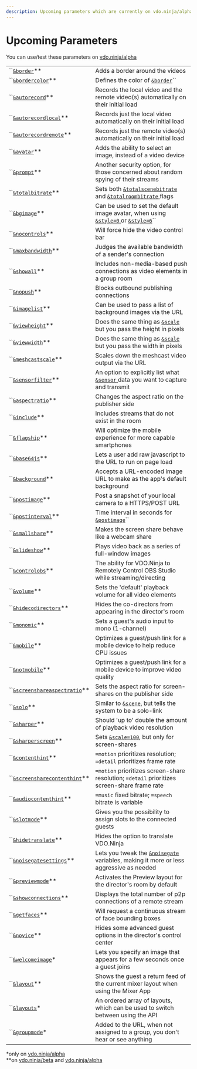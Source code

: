 ```yaml
---
description: Upcoming parameters which are currently on vdo.ninja/alpha
---
```


# Upcoming Parameters

You can use/test these parameters on [vdo.ninja/alpha](https://vdo.ninja/alpha/)

|                                                                  |                                                                                                                                                                    |
| ---------------------------------------------------------------- | ------------------------------------------------------------------------------------------------------------------------------------------------------------------ |
| ``[`&border`](and-border.md)\*\*                                 | Adds a border around the videos                                                                                                                                    |
| ``[`&bordercolor`](and-bordercolor.md)\*\*                       | Defines the color of [`&border`](and-border.md)``                                                                                                                  |
| ``[`&autorecord`](and-autorecord.md)\*\*                         | Records the local video and the remote video(s) automatically on their initial load                                                                                |
| ``[`&autorecordlocal`](and-autorecordlocal.md)\*\*               | Records just the local video automatically on their initial load                                                                                                   |
| ``[`&autorecordremote`](and-autorecordremote.md)\*\*             | Records just the remote video(s) automatically on their initial load                                                                                               |
| ``[`&avatar`](and-avatar.md)\*\*                                 | Adds the ability to select an image, instead of a video device                                                                                                     |
| ``[`&prompt`](and-prompt.md)\*\*                                 | Another security option, for those concerned about random spying of their streams                                                                                  |
| ``[`&totalbitrate`](and-totalbitrate.md)\*\*                     | Sets both [`&totalscenebitrate`](../../newly-added-parameters/and-maxtotalscenebitrate.md) and [`&totalroombitrate` ](../view-parameters/totalroombitrate.md)flags |
| ``[`&bgimage`](and-bgimage.md)\*\*                               | Can be used to set the default image avatar, when using [`&style=0` ](../design-parameters/style.md)or [`&style=6`](../design-parameters/style.md)``               |
| ``[`&nocontrols`](and-nocontrols.md)\*\*                         | Will force hide the video control bar                                                                                                                              |
| ``[`&maxbandwidth`](and-maxbandwidth.md)\*\*                     | Judges the available bandwidth of a sender's connection                                                                                                            |
| ``[`&showall`](and-showall.md)\*\*                               | Includes non-media-based push connections as video elements in a group room                                                                                        |
| ``[`&nopush`](and-nopush.md)\*\*                                 | Blocks outbound publishing connections                                                                                                                             |
| ``[`&imagelist`](and-imagelist.md)\*\*                           | Can be used to pass a list of background images via the URL                                                                                                        |
| ``[`&viewheight`](and-viewheight.md)\*\*                         | Does the same thing as [`&scale`](../view-parameters/scale.md) but you pass the height in pixels                                                                   |
| ``[`&viewwidth`](and-viewwidth.md)\*\*                           | Does the same thing as [`&scale`](../view-parameters/scale.md) but you pass the width in pixels                                                                    |
| ``[`&meshcastscale`](and-meshcastscale.md)\*\*                   | Scales down the meshcast video output via the URL                                                                                                                  |
| ``[`&sensorfilter`](and-sensorfilter.md)\*\*                     | An option to explicitly list what [`&sensor` ](../../source-settings/sensor.md)data you want to capture and transmit                                               |
| ``[`&aspectratio`](and-aspectratio.md)\*\*                       | Changes the aspect ratio on the publisher side                                                                                                                     |
| ``[`&include`](and-include.md)\*\*                               | Includes streams that do not exist in the room                                                                                                                     |
| ``[`&flagship`](and-flagship.md)\*\*                             | Will optimize the mobile experience for more capable smartphones                                                                                                   |
| ``[`&base64js`](and-base64js.md)\*\*                             | Lets a user add raw javascript to the URL to run on page load                                                                                                      |
| ``[`&background`](and-background.md)\*\*                         | Accepts a URL-encoded image URL to make as the app's default background                                                                                            |
| ``[`&postimage`](and-postimage.md)\*\*                           | Post a snapshot of your local camera to a HTTPS/POST URL                                                                                                           |
| ``[`&postinterval`](and-postinterval.md)\*\*                     | Time interval in seconds for [`&postimage`](and-postimage.md)``                                                                                                    |
| ``[`&smallshare`](and-smallshare.md)\*\*                         | Makes the screen share behave like a webcam share                                                                                                                  |
| ``[`&slideshow`](and-slideshow.md)\*\*                           | Plays video back as a series of full-window images                                                                                                                 |
| ``[`&controlobs`](and-obs.md)\*\*                                | The ability for VDO.Ninja to Remotely Control OBS Studio while streaming/directing                                                                                 |
| ``[`&volume`](and-volume.md)\*\*                                 | Sets the 'default' playback volume for all video elements                                                                                                          |
| ``[`&hidecodirectors`](and-hidecodirectors.md)\*\*               | Hides the co-directors from appearing in the director's room                                                                                                       |
| ``[`&monomic`](and-monomic.md)\*\*                               | Sets a guest's audio input to mono (1-channel)                                                                                                                     |
| ``[`&mobile`](and-mobile.md)\*\*                                 | Optimizes a guest/push link for a mobile device to help reduce CPU issues                                                                                          |
| ``[`&notmobile`](and-notmobile.md)\*\*                           | Optimizes a guest/push link for a mobile device to improve video quality                                                                                           |
| ``[`&screenshareaspectratio`](and-screenshareaspectratio.md)\*\* | Sets the aspect ratio for screen-shares on the publisher side                                                                                                      |
| ``[`&solo`](and-solo.md)\*\*                                     | Similar to [`&scene`](../view-parameters/scene.md), but tells the system to be a solo-link                                                                         |
| ``[`&sharper`](and-sharper.md)\*\*                               | Should 'up to' double the amount of playback video resolution                                                                                                      |
| ``[`&sharperscreen`](and-sharperscreen.md)\*\*                   | Sets [`&scale=100`](../view-parameters/scale.md), but only for screen-shares                                                                                       |
| ``[`&contenthint`](and-contenthint.md)\*\*                       | `=motion` prioritizes resolution; `=detail` prioritizes frame rate                                                                                                 |
| ``[`&screensharecontenthint`](and-screensharecontenthint.md)\*\* | `=motion` prioritizes screen-share resolution; `=detail` prioritizes screen-share frame rate                                                                       |
| ``[`&audiocontenthint`](and-audiocontenthint.md)\*\*             | `=music` fixed bitrate; `=speech` bitrate is variable                                                                                                              |
| ``[`&slotmode`](and-slotmode.md)\*\*                             | Gives you the possibility to assign slots to the connected guests                                                                                                  |
| ``[`&hidetranslate`](and-hidetranslate.md)\*\*                   | Hides the option to translate VDO.Ninja                                                                                                                            |
| ``[`&noisegatesettings`](and-noisegatesettings.md)\*\*           | Lets you tweak the [`&noisegate`](../../source-settings/noisegate.md) variables, making it more or less aggressive as needed                                       |
| ``[`&previewmode`](and-previewmode.md)\*\*                       | Activates the Preview layout for the director's room by default                                                                                                    |
| ``[`&showconnections`](and-showconnections.md)\*\*               | Displays the total number of p2p connections of a remote stream                                                                                                    |
| ``[`&getfaces`](and-getfaces.md)\*\*                             | Will request a continuous stream of face bounding boxes                                                                                                            |
| ``[`&novice`](and-novice.md)\*\*                                 | Hides some advanced guest options in the director's control center                                                                                                 |
| ``[`&welcomeimage`](and-welcomeimage.md)\*                       | Lets you specify an image that appears for a few seconds once a guest joins                                                                                        |
| ``[`&layout`](and-layout.md)\*\*                                 | Shows the guest a return feed of the current mixer layout when using the Mixer App                                                                                 |
| ``[`&layouts`](and-layouts.md)\*                                 | An ordered array of layouts, which can be used to switch between using the API                                                                                     |
| ``[`&groupmode`](and-groupmode.md)\*                             | Added to the URL, when not assigned to a group, you don't hear or see anything                                                                                     |

\*only on [vdo.ninja/alpha](https://vdo.ninja/alpha/)\
\*\*on [vdo.ninja/beta](https://vdo.ninja/beta/) and [vdo.ninja/alpha](https://vdo.ninja/alpha/)
